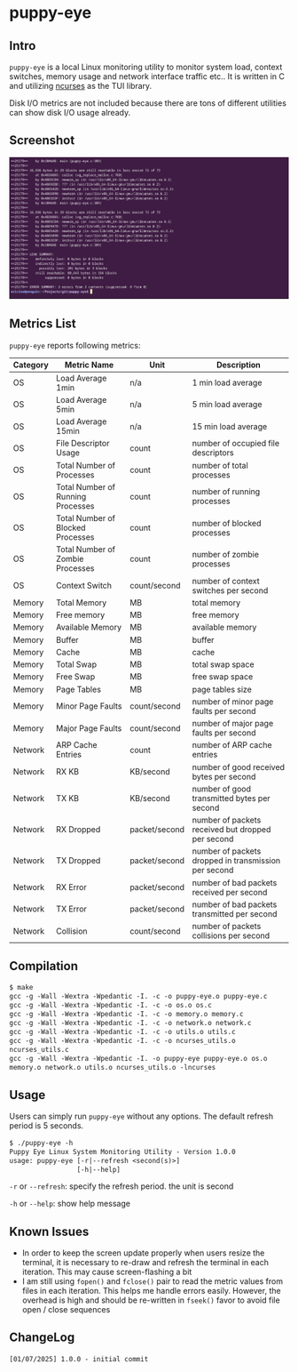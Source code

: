 # puppy-eye

## Intro

`puppy-eye` is a local Linux monitoring utility to monitor system load, context switches, memory usage and network interface traffic etc.. It is written in C and utilizing [ncurses](https://invisible-island.net/ncurses/) as the TUI library.

Disk I/O metrics are not included because there are tons of different utilities can show disk I/O usage already.

## Screenshot

![](screenshots/puppy-eye.png)

## Metrics List

`puppy-eye` reports following metrics:

| Category | Metric Name | Unit | Description |
| --- | --- | --- | --- |
| OS | Load Average 1min | n/a | 1 min load average |
| OS | Load Average 5min | n/a | 5 min load average |
| OS | Load Average 15min | n/a | 15 min load average |
| OS | File Descriptor Usage | count | number of occupied file descriptors |
| OS | Total Number of Processes | count | number of total processes |
| OS | Total Number of Running Processes | count | number of running processes |
| OS | Total Number of Blocked Processes | count | number of blocked processes |
| OS | Total Number of Zombie Processes | count | number of zombie processes |
| OS | Context Switch | count/second | number of context switches per second |
| Memory | Total Memory | MB | total memory |
| Memory | Free memory | MB | free memory |
| Memory | Available Memory | MB | available memory |
| Memory | Buffer | MB | buffer |
| Memory | Cache | MB | cache |
| Memory | Total Swap | MB | total swap space |
| Memory | Free Swap | MB | free swap space |
| Memory | Page Tables | MB | page tables size |
| Memory | Minor Page Faults | count/second | number of minor page faults per second |
| Memory | Major Page Faults | count/second | number of major page faults per second |
| Network | ARP Cache Entries | count | number of ARP cache entries |
| Network | RX KB | KB/second | number of good received bytes per second |
| Network | TX KB | KB/second | number of good transmitted bytes per second |
| Network | RX Dropped | packet/second | number of packets received but dropped per second |
| Network | TX Dropped | packet/second | number of packets dropped in transmission per second |
| Network | RX Error | packet/second | number of bad packets received per second |
| Network | TX Error | packet/second | number of bad packets transmitted per second |
| Network | Collision | count/second | number of packets collisions per second |

## Compilation

```
$ make
gcc -g -Wall -Wextra -Wpedantic -I. -c -o puppy-eye.o puppy-eye.c
gcc -g -Wall -Wextra -Wpedantic -I. -c -o os.o os.c
gcc -g -Wall -Wextra -Wpedantic -I. -c -o memory.o memory.c
gcc -g -Wall -Wextra -Wpedantic -I. -c -o network.o network.c
gcc -g -Wall -Wextra -Wpedantic -I. -c -o utils.o utils.c
gcc -g -Wall -Wextra -Wpedantic -I. -c -o ncurses_utils.o ncurses_utils.c
gcc -g -Wall -Wextra -Wpedantic -I. -o puppy-eye puppy-eye.o os.o memory.o network.o utils.o ncurses_utils.o -lncurses
```

## Usage

Users can simply run `puppy-eye` without any options. The default refresh period is 5 seconds.

```
$ ./puppy-eye -h
Puppy Eye Linux System Monitoring Utility - Version 1.0.0
usage: puppy-eye [-r|--refresh <second(s)>]
                 [-h|--help]
```

`-r` or `--refresh`: specify the refresh period. the unit is second

`-h` or `--help`: show help message

## Known Issues

* In order to keep the screen update properly when users resize the terminal, it is necessary to re-draw and refresh the terminal in each iteration. This may cause screen-flashing a bit
* I am still using `fopen()` and `fclose()` pair to read the metric values from files in each iteration. This helps me handle errors easily. However, the overhead is high and should be re-written in `fseek()` favor to avoid file open / close sequences

## ChangeLog

```
[01/07/2025] 1.0.0 - initial commit
```
